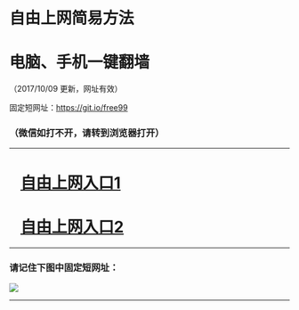 ﻿# 自由上网简易方法

# 电脑、手机一键翻墙

（2017/10/09 更新，网址有效）

固定短网址：https://git.io/free99

### （微信如打不开，请转到浏览器打开）


***





# &nbsp;&nbsp; <a href="http://ft272156870.fwq-tz-1001.info/fwqtz01.html?t=100900123237 " target="_blank">自由上网入口1</a>
# &nbsp;&nbsp; <a href="http://ft2323031177.fwq-tz-1002.info/fwqtz02.html?t=10090014365 " target="_blank">自由上网入口2</a>
***

### 请记住下图中固定短网址：

<img src="https://s3-us-west-2.amazonaws.com/fwq-1001/yjfq-20170905okok.png" /> 


***

